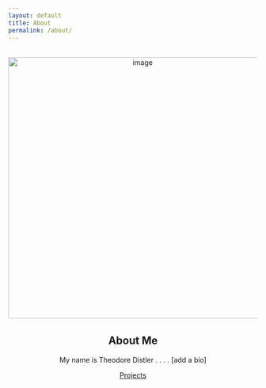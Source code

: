 ```yaml
---
layout: default
title: About
permalink: /about/
---
```


<div style="text-align: center; margin-top: 2rem;">
  <img width="527" height="528" alt="image" src="https://github.com/user-attachments/assets/fdc34c04-4a50-418f-8e69-b1bccedb73e1" />
</div>

<div style="text-align: center; margin: 2rem 0;">
  <h2>About Me</h2>
  <p>My name is Theodore Distler . . . . [add a bio]</p>
  <a href="{{ '/projects/' | relative_url }}" class="btn btn-primary btn-lg" style="margin-top: 2rem;">Projects</a>
</div>
